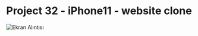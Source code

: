 # Project 32 - iPhone11 - website clone

![Ekran Alıntısı](https://user-images.githubusercontent.com/30186772/67245052-c4ab2180-f463-11e9-9cdb-0c79d94a58c0.PNG)


